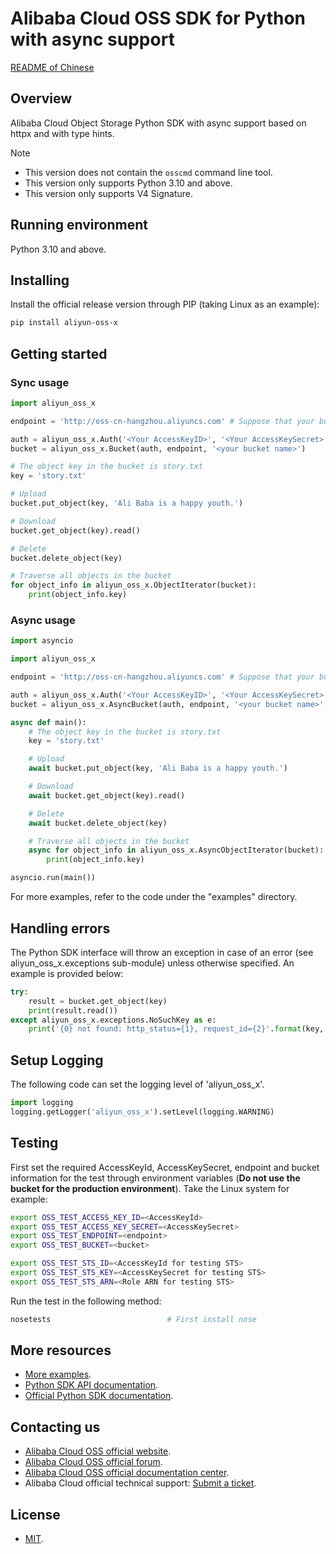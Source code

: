 # Alibaba Cloud OSS SDK for Python with async support

[README of Chinese](https://github.com/aliyun/aliyun-oss-python-sdk/blob/master/README-CN.rst)

## Overview

Alibaba Cloud Object Storage Python SDK with async support based on httpx and with type hints.

> [!Note]
> - This version does not contain the `osscmd` command line tool. 
> - This version only supports Python 3.10 and above.
> - This version only supports V4 Signature.

## Running environment

Python 3.10 and above.

## Installing

Install the official release version through PIP (taking Linux as an example): 

```bash
pip install aliyun-oss-x
```

## Getting started

### Sync usage

```python
import aliyun_oss_x

endpoint = 'http://oss-cn-hangzhou.aliyuncs.com' # Suppose that your bucket is in the Hangzhou region. 

auth = aliyun_oss_x.Auth('<Your AccessKeyID>', '<Your AccessKeySecret>')
bucket = aliyun_oss_x.Bucket(auth, endpoint, '<your bucket name>')

# The object key in the bucket is story.txt
key = 'story.txt'

# Upload
bucket.put_object(key, 'Ali Baba is a happy youth.')

# Download
bucket.get_object(key).read()

# Delete
bucket.delete_object(key)

# Traverse all objects in the bucket
for object_info in aliyun_oss_x.ObjectIterator(bucket):
    print(object_info.key)
```

### Async usage

```python
import asyncio

import aliyun_oss_x

endpoint = 'http://oss-cn-hangzhou.aliyuncs.com' # Suppose that your bucket is in the Hangzhou region. 

auth = aliyun_oss_x.Auth('<Your AccessKeyID>', '<Your AccessKeySecret>')
bucket = aliyun_oss_x.AsyncBucket(auth, endpoint, '<your bucket name>', region="cn-hangzhou")

async def main():
    # The object key in the bucket is story.txt
    key = 'story.txt'

    # Upload
    await bucket.put_object(key, 'Ali Baba is a happy youth.')

    # Download
    await bucket.get_object(key).read()

    # Delete
    await bucket.delete_object(key)

    # Traverse all objects in the bucket
    async for object_info in aliyun_oss_x.AsyncObjectIterator(bucket):
        print(object_info.key)

asyncio.run(main())
```

For more examples, refer to the code under the "examples" directory. 

## Handling errors

The Python SDK interface will throw an exception in case of an error (see aliyun_oss_x.exceptions sub-module) unless otherwise specified. An example is provided below:

```python
try:
    result = bucket.get_object(key)
    print(result.read())
except aliyun_oss_x.exceptions.NoSuchKey as e:
    print('{0} not found: http_status={1}, request_id={2}'.format(key, e.status, e.request_id))
```

## Setup Logging

The following code can set the logging level of 'aliyun_oss_x'.

```python
import logging
logging.getLogger('aliyun_oss_x').setLevel(logging.WARNING)
```

## Testing

First set the required AccessKeyId, AccessKeySecret, endpoint and bucket information for the test through environment variables (**Do not use the bucket for the production environment**). 
Take the Linux system for example: 

```bash
export OSS_TEST_ACCESS_KEY_ID=<AccessKeyId>
export OSS_TEST_ACCESS_KEY_SECRET=<AccessKeySecret>
export OSS_TEST_ENDPOINT=<endpoint>
export OSS_TEST_BUCKET=<bucket>

export OSS_TEST_STS_ID=<AccessKeyId for testing STS>
export OSS_TEST_STS_KEY=<AccessKeySecret for testing STS>
export OSS_TEST_STS_ARN=<Role ARN for testing STS>
```

Run the test in the following method: 

```bash
nosetests                          # First install nose
```

## More resources
- [More examples](https://github.com/aliyun/aliyun-oss-python-sdk/tree/master/examples). 
- [Python SDK API documentation](http://aliyun-oss-python-sdk.readthedocs.org/en/latest). 
- [Official Python SDK documentation](https://help.aliyun.com/document_detail/32026.html).

## Contacting us
- [Alibaba Cloud OSS official website](http://oss.aliyun.com).
- [Alibaba Cloud OSS official forum](http://bbs.aliyun.com).
- [Alibaba Cloud OSS official documentation center](https://help.aliyun.com/document_detail/32026.html).
- Alibaba Cloud official technical support: [Submit a ticket](https://workorder.console.aliyun.com/#/ticket/createIndex).

## License
- [MIT](https://github.com/aliyun/aliyun-oss-python-sdk/blob/master/LICENSE).